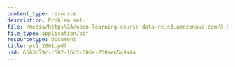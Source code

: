 ```yaml
---
content_type: resource
description: Problem set.
file: /media/https%3A/open-learning-course-data-rc.s3.amazonaws.com/3-53-electrochemical-processing-of-materials-spring-2001/6563c79cc50216c2606a250ae6549ada_ps1_2001.pdf
file_type: application/pdf
resourcetype: Document
title: ps1_2001.pdf
uid: 6563c79c-c502-16c2-606a-250ae6549ada
---
```

